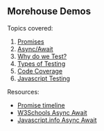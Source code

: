 ## Morehouse Demos


Topics covered:

1. [Promises](https://github.com/om-morehouse/web-programming-spring2021/blob/master/javascript/promises.md)
2. [Async/Await](https://github.com/om-morehouse/web-programming-spring2021/blob/master/javascript/async-await.md)
3. [Why do we Test?](https://github.com/om-morehouse/web-programming-spring2021/blob/master/javascript/testing/why.md)
4. [Types of Testing](https://github.com/om-morehouse/web-programming-spring2021/blob/master/javascript/testing/types.md)
5. [Code Coverage](https://github.com/om-morehouse/web-programming-spring2021/blob/master/javascript/testing/coverage.md)
6. [Javascript Testing](https://github.com/om-morehouse/web-programming-spring2021/blob/master/javascript/testing/javascript-testing.md)


Resources:

* [Promise timeline](https://media.prod.mdn.mozit.cloud/attachments/2018/04/18/15911/32e79f722e83940fdaea297acdb5df92/promises.png)
* [W3Schools Async Await](https://www.w3schools.com/js/js_async.asp)
* [Javascript.info Async Await](https://javascript.info/async-await)